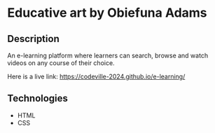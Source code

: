 # Educative art by Obiefuna Adams

## Description

An e-learning platform where learners can search, browse and watch videos on any course of their choice.

Here is a live link: https://codeville-2024.github.io/e-learning/

## Technologies
* HTML
* CSS
